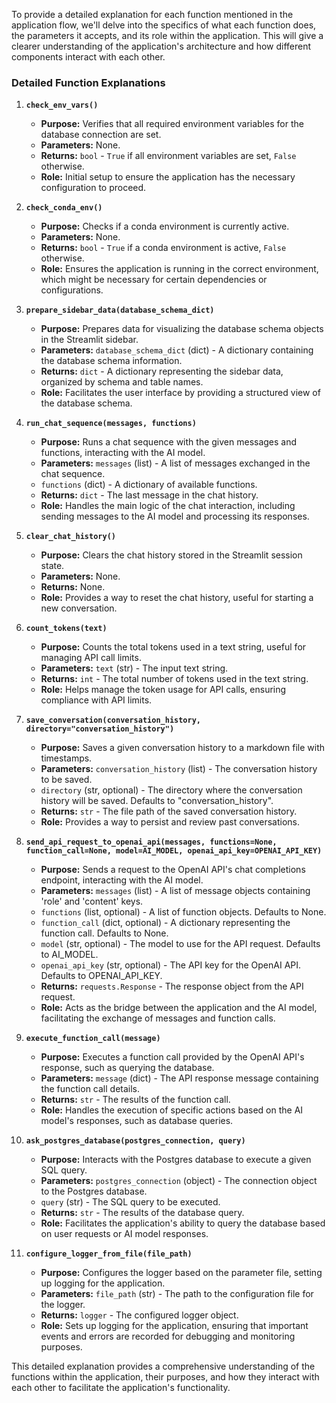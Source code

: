 To provide a detailed explanation for each function mentioned in the application flow, we'll delve into the specifics of what each function does, the parameters it accepts, and its role within the application. This will give a clearer understanding of the application's architecture and how different components interact with each other.

### Detailed Function Explanations

1. **`check_env_vars()`**
   - **Purpose:** Verifies that all required environment variables for the database connection are set.
   - **Parameters:** None.
   - **Returns:** `bool` - `True` if all environment variables are set, `False` otherwise.
   - **Role:** Initial setup to ensure the application has the necessary configuration to proceed.

2. **`check_conda_env()`**
   - **Purpose:** Checks if a conda environment is currently active.
   - **Parameters:** None.
   - **Returns:** `bool` - `True` if a conda environment is active, `False` otherwise.
   - **Role:** Ensures the application is running in the correct environment, which might be necessary for certain dependencies or configurations.

3. **`prepare_sidebar_data(database_schema_dict)`**
   - **Purpose:** Prepares data for visualizing the database schema objects in the Streamlit sidebar.
   - **Parameters:** `database_schema_dict` (dict) - A dictionary containing the database schema information.
   - **Returns:** `dict` - A dictionary representing the sidebar data, organized by schema and table names.
   - **Role:** Facilitates the user interface by providing a structured view of the database schema.

4. **`run_chat_sequence(messages, functions)`**
   - **Purpose:** Runs a chat sequence with the given messages and functions, interacting with the AI model.
   - **Parameters:** `messages` (list) - A list of messages exchanged in the chat sequence.
   - `functions` (dict) - A dictionary of available functions.
   - **Returns:** `dict` - The last message in the chat history.
   - **Role:** Handles the main logic of the chat interaction, including sending messages to the AI model and processing its responses.

5. **`clear_chat_history()`**
   - **Purpose:** Clears the chat history stored in the Streamlit session state.
   - **Parameters:** None.
   - **Returns:** None.
   - **Role:** Provides a way to reset the chat history, useful for starting a new conversation.

6. **`count_tokens(text)`**
   - **Purpose:** Counts the total tokens used in a text string, useful for managing API call limits.
   - **Parameters:** `text` (str) - The input text string.
   - **Returns:** `int` - The total number of tokens used in the text string.
   - **Role:** Helps manage the token usage for API calls, ensuring compliance with API limits.

7. **`save_conversation(conversation_history, directory="conversation_history")`**
   - **Purpose:** Saves a given conversation history to a markdown file with timestamps.
   - **Parameters:** `conversation_history` (list) - The conversation history to be saved.
   - `directory` (str, optional) - The directory where the conversation history will be saved. Defaults to "conversation_history".
   - **Returns:** `str` - The file path of the saved conversation history.
   - **Role:** Provides a way to persist and review past conversations.

8. **`send_api_request_to_openai_api(messages, functions=None, function_call=None, model=AI_MODEL, openai_api_key=OPENAI_API_KEY)`**
   - **Purpose:** Sends a request to the OpenAI API's chat completions endpoint, interacting with the AI model.
   - **Parameters:** `messages` (list) - A list of message objects containing 'role' and 'content' keys.
   - `functions` (list, optional) - A list of function objects. Defaults to None.
   - `function_call` (dict, optional) - A dictionary representing the function call. Defaults to None.
   - `model` (str, optional) - The model to use for the API request. Defaults to AI_MODEL.
   - `openai_api_key` (str, optional) - The API key for the OpenAI API. Defaults to OPENAI_API_KEY.
   - **Returns:** `requests.Response` - The response object from the API request.
   - **Role:** Acts as the bridge between the application and the AI model, facilitating the exchange of messages and function calls.

9. **`execute_function_call(message)`**
   - **Purpose:** Executes a function call provided by the OpenAI API's response, such as querying the database.
   - **Parameters:** `message` (dict) - The API response message containing the function call details.
   - **Returns:** `str` - The results of the function call.
   - **Role:** Handles the execution of specific actions based on the AI model's responses, such as database queries.

10. **`ask_postgres_database(postgres_connection, query)`**
    - **Purpose:** Interacts with the Postgres database to execute a given SQL query.
    - **Parameters:** `postgres_connection` (object) - The connection object to the Postgres database.
    - `query` (str) - The SQL query to be executed.
    - **Returns:** `str` - The results of the database query.
    - **Role:** Facilitates the application's ability to query the database based on user requests or AI model responses.

11. **`configure_logger_from_file(file_path)`**
    - **Purpose:** Configures the logger based on the parameter file, setting up logging for the application.
    - **Parameters:** `file_path` (str) - The path to the configuration file for the logger.
    - **Returns:** `logger` - The configured logger object.
    - **Role:** Sets up logging for the application, ensuring that important events and errors are recorded for debugging and monitoring purposes.

This detailed explanation provides a comprehensive understanding of the functions within the application, their purposes, and how they interact with each other to facilitate the application's functionality.